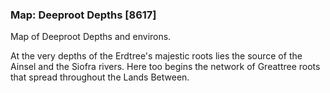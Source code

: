 ### Map: Deeproot Depths [8617]

Map of Deeproot Depths and environs.

At the very depths of the Erdtree's majestic roots lies the source of the Ainsel and the Siofra rivers. Here too begins the network of Greattree roots that spread throughout the Lands Between.